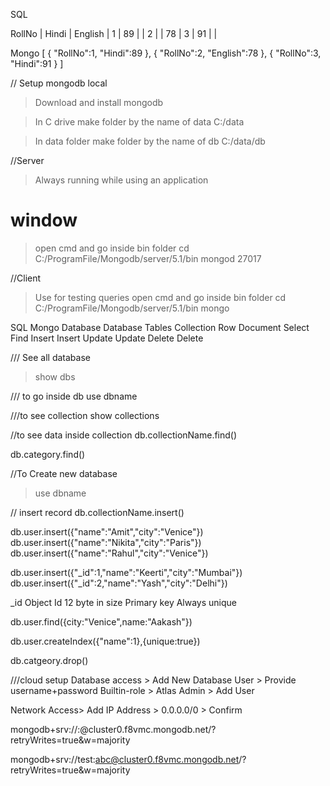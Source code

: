 SQL

RollNo | Hindi | English |
  1    |  89   |         |
  2    |       |  78     |
  3    | 91    |         |


Mongo
[
    {
        "RollNo":1,
        "Hindi":89
    },
    {
        "RollNo":2,
        "English":78
    },
    {
        "RollNo":3,
        "Hindi":91
    }
]



// Setup mongodb local
> Download and install mongodb

> In C drive make folder by the name of data
C:/data

> In data folder make folder by the name of db
C:/data/db

//Server
> Always running while using an application
# window
> open cmd and go inside bin folder
> cd C:/ProgramFile/Mongodb/server/5.1/bin
> mongod
> 27017

//Client
> Use for testing queries
> open cmd and go inside bin folder
> cd C:/ProgramFile/Mongodb/server/5.1/bin
> mongo

SQL        Mongo
Database   Database
Tables     Collection
Row        Document
Select     Find
Insert     Insert
Update     Update
Delete     Delete


/// See all database
> show dbs

/// to go inside db
use dbname

///to see collection
show collections

//to see data inside collection
db.collectionName.find()

db.category.find()

//To Create new database
> use dbname

// insert record
db.collectionName.insert()

db.user.insert({"name":"Amit","city":"Venice"})
db.user.insert({"name":"Nikita","city":"Paris"})
db.user.insert({"name":"Rahul","city":"Venice"})

db.user.insert({"_id":1,"name":"Keerti","city":"Mumbai"})
db.user.insert({"_id":2,"name":"Yash","city":"Delhi"})

_id Object Id
12 byte in size
Primary key
Always unique


db.user.find({city:"Venice",name:"Aakash"})

db.user.createIndex({"name":1},{unique:true})


db.catgeory.drop()



///cloud setup
Database access > Add New Database User > Provide username+password
Builtin-role > Atlas Admin > Add User


Network Access> Add IP Address >  0.0.0.0/0 > Confirm


mongodb+srv://<username>:<password>@cluster0.f8vmc.mongodb.net/?retryWrites=true&w=majority

mongodb+srv://test:abc@cluster0.f8vmc.mongodb.net/?retryWrites=true&w=majority



